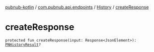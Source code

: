 [pubnub-kotlin](../../index.md) / [com.pubnub.api.endpoints](../index.md) / [History](index.md) / [createResponse](./create-response.md)

# createResponse

`protected fun createResponse(input: Response<JsonElement>): `[`PNHistoryResult`](../../com.pubnub.api.models.consumer.history/-p-n-history-result/index.md)`?`